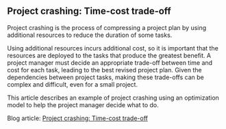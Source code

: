 ## Project crashing: Time-cost trade-off
Project crashing is the process of compressing a project plan by using additional resources to reduce the duration of some tasks.

Using additional resources incurs additional cost, so it is important that the resources are deployed to the tasks that produce the greatest benefit. A project manager must decide an appropriate trade-off between time and cost for each task, leading to the best revised project plan. Given the dependencies between project tasks, making these trade-offs can be complex and difficult, even for a small project.

This article describes an example of project crashing using an optimization model to help the project manager decide what to do.

Blog article: [Project crashing: Time-cost trade-off](https://www.solvermax.com/blog/project-crashing)
